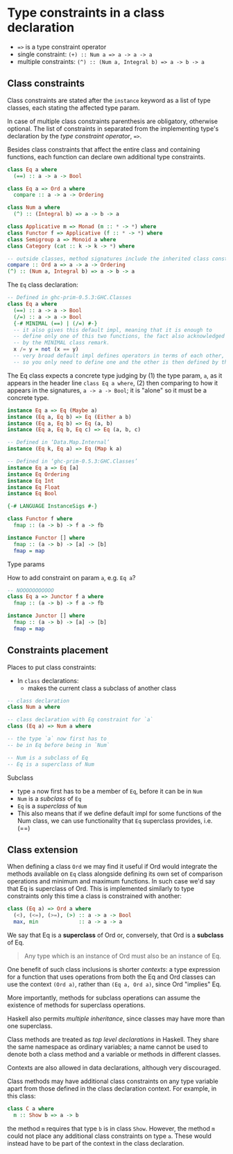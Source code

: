 # Type constraints in a class declaration

- `=>` is a type constraint operator
- single constraint:    `(+) :: Num a => a -> a -> a`
- multiple constraints: `(^) :: (Num a, Integral b) => a -> b -> a`



## Class constraints

Class constraints are stated after the `instance` keyword as a list of type classes, each stating the affected type param.

In case of multiple class constraints parenthesis are obligatory, otherwise optional. The list of constraints in separated from the implementing type's declaration by the *type constraint operator*, `=>`.

Besides class constraints that affect the entire class and containing functions, each function can declare own additional type constraints.

```hs
class Eq a where
  (==) :: a -> a -> Bool

class Eq a => Ord a where
  compare :: a -> a -> Ordering

class Num a where
  (^) :: (Integral b) => a -> b -> a

class Applicative m => Monad (m :: * -> *) where
class Functor f => Applicative (f :: * -> *) where
class Semigroup a => Monoid a where
class Category (cat :: k -> k -> *) where

-- outside classes, method signatures include the inherited class constraints:
compare :: Ord a => a -> a -> Ordering
(^) :: (Num a, Integral b) => a -> b -> a
```



The `Eq` class declaration:

```hs
-- Defined in ghc-prim-0.5.3:GHC.Classes
class Eq a where
  (==) :: a -> a -> Bool
  (/=) :: a -> a -> Bool
  {-# MINIMAL (==) | (/=) #-}
  -- it also gives this default impl, meaning that it is enough to
  -- define only one of this two functions, the fact also acknowledged
  -- by the MINIMAL class remark.
  x /= y = not (x == y)
  -- very broad default impl defines operators in terms of each other,
  -- so you only need to define one and the other is then defined by this
```

The Eq class expects a concrete type judging by (1) the type param, `a`, as it appears in the header line `class Eq a where`, (2) then comparing to how it appears in the signatures, `a -> a -> Bool`; it is "alone" so it must be a concrete type.

```hs
instance Eq a => Eq (Maybe a)
instance (Eq a, Eq b) => Eq (Either a b)
instance (Eq a, Eq b) => Eq (a, b)
instance (Eq a, Eq b, Eq c) => Eq (a, b, c)

-- Defined in ‘Data.Map.Internal’
instance (Eq k, Eq a) => Eq (Map k a)

-- Defined in ‘ghc-prim-0.5.3:GHC.Classes’
instance Eq a => Eq [a]
instance Eq Ordering
instance Eq Int
instance Eq Float
instance Eq Bool
```



```hs
{-# LANGUAGE InstanceSigs #-}

class Functor f where
  fmap :: (a -> b) -> f a -> fb

instance Functor [] where
  fmap :: (a -> b) -> [a] -> [b]
  fmap = map
```


Type params

How to add constraint on param `a`, e.g. `Eq a`?

```hs
-- NOOOOOOOOOOO
class Eq a => Junctor f a where
  fmap :: (a -> b) -> f a -> fb

instance Junctor [] where
  fmap :: (a -> b) -> [a] -> [b]
  fmap = map
```







## Constraints placement

Places to put class constraints:

* In `class` declarations:
  - makes the current class a subclass of another class

```hs
-- class declaration
class Num a where

-- class declaration with Eq constraint for `a`
class (Eq a) => Num a where

-- the type `a` now first has to
-- be in Eq before being in `Num`

-- Num is a subclass of Eq
-- Eq is a superclass of Num
```

Subclass
- type `a` now first has to be a member of `Eq`, before it can be in `Num`
- `Num` is a *subclass* of `Eq`
- `Eq` is a *superclass* of `Num`
- This also means that if we define default impl for some functions of the Num class, we can use functionality that `Eq` superclass provides, i.e. (==)


## Class extension

When defining a class `Ord` we may find it useful if Ord would integrate the methods available on `Eq` class alongside defining its own set of comparison operations and minimum and maximum functions. In such case we'd say that Eq is superclass of Ord. This is implemented similarly to type constraints only this time a class is constrained with another:

```hs
class (Eq a) => Ord a where
  (<), (<=), (>=), (>) :: a -> a -> Bool
  max, min             :: a -> a -> a
```

We say that Eq is a **superclass** of Ord or, conversely, that Ord is a **subclass** of Eq. 

> Any type which is an instance of Ord must also be an instance of Eq.

One benefit of such class inclusions is shorter *contexts*: a type expression for a function that uses operations from both the Eq and Ord classes can use the context `(Ord a)`, rather than `(Eq a, Ord a)`, since Ord "implies" Eq.

More importantly, methods for subclass operations can assume the existence of methods for superclass operations.

Haskell also permits *multiple inheritance*, since classes may have more than one superclass.

Class methods are treated as *top level declarations* in Haskell. They share the same namespace as ordinary variables; a name cannot be used to denote both a class method and a variable or methods in different classes.

Contexts are also allowed in data declarations, although very discouraged.

Class methods may have additional class constraints on any type variable apart from those defined in the class declaration context. For example, in this class:
```hs
class C a where
  m :: Show b => a -> b
```
the method `m` requires that type `b` is in class `Show`. However, the method `m` could not place any additional class constraints on type `a`. These would instead have to be part of the context in the class declaration.
